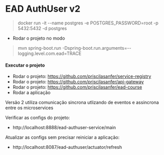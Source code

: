 # EAD AuthUser v2

> docker run -it --name postgres -e POSTGRES_PASSWORD=root -p 5432:5432 -d postgres

- Rodar o projeto no modo 
> mvn spring-boot.run -Dspring-boot.run.arguments=--logging.level.com.ead=TRACE


#### Executar o projeto

- Rodar o projeto: https://github.com/priscilasanfer/service-registry
- Rodar o projeto: https://github.com/priscilasanfer/api-gateway
- Rodar o projeto: https://github.com/priscilasanfer/ead-course
- Rodar a aplicação

Versão 2 utiliza comunicação sincrona utlizando de eventos e assincrona entre os microservices

Verificar as configs do projeto:
- http://localhost:8888/ead-authuser-service/main

Atualizar as configs sem precisar reiniciar a aplicação:
- http://localhost:8087/ead-authuser/actuator/refresh

